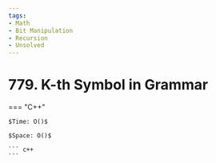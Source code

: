 ```yaml
---
tags:
- Math
- Bit Manipulation
- Recursion
- Unsolved
---
```



# 779. K-th Symbol in Grammar

=== "C++"

    $Time: O()$

    $Space: O()$

    ``` c++
    ```